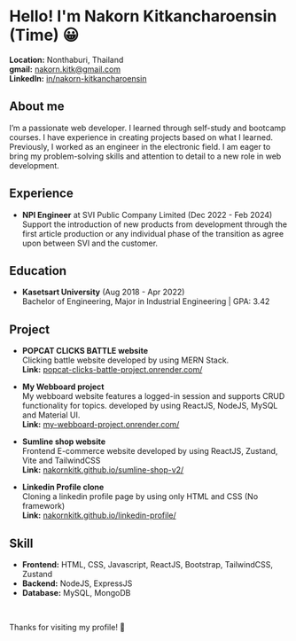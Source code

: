 # Hello! I'm Nakorn Kitkancharoensin (Time) &#128512;

**Location:** Nonthaburi, Thailand <br>
**gmail:** nakorn.kitk@gmail.com <br>
**LinkedIn:** [in/nakorn-kitkancharoensin](www.linkedin.com/in/nakorn-kitkancharoensin)

## About me

I’m a passionate web developer. I learned through self-study and bootcamp courses. I have experience in creating projects based on what I learned. Previously, I worked as an engineer in the electronic field. I am eager to bring my problem-solving skills and attention to detail to a new role in web development.

## Experience

- **NPI Engineer** at SVI Public Company Limited (Dec 2022 - Feb 2024) <br>
  Support the introduction of new products from development through the first article production or any individual phase of the transition as agree upon between SVI and the customer.

## Education

- **Kasetsart University** (Aug 2018 - Apr 2022)<br>
  Bachelor of Engineering, Major in Industrial Engineering | GPA: 3.42

## Project

- **POPCAT CLICKS BATTLE website**<br>
  Clicking battle website developed by using MERN Stack.<br>
  **Link:** [popcat-clicks-battle-project.onrender.com/](https://popcat-clicks-battle-project.onrender.com/)

- **My Webboard project**<br>
  My webboard website features a logged-in session and supports CRUD functionality for topics. developed by using ReactJS, NodeJS, MySQL and Material UI.<br>
  **Link:** [my-webboard-project.onrender.com/](https://my-webboard-project.onrender.com/)

- **Sumline shop website**<br>
  Frontend E-commerce website developed by using ReactJS, Zustand, Vite and TailwindCSS <br>
  **Link:** [nakornkitk.github.io/sumline-shop-v2/](https://nakornkitk.github.io/sumline-shop-v2/)

- **Linkedin Profile clone**<br>
  Cloning a linkedin profile page by using only HTML and CSS (No framework) <br>
  **Link:** [nakornkitk.github.io/linkedin-profile/](https://nakornkitk.github.io/linkedin-profile/)

## Skill

- **Frontend:** HTML, CSS, Javascript, ReactJS, Bootstrap, TailwindCSS, Zustand
- **Backend:** NodeJS, ExpressJS
- **Database:** MySQL, MongoDB

<br>

Thanks for visiting my profile! 👋
